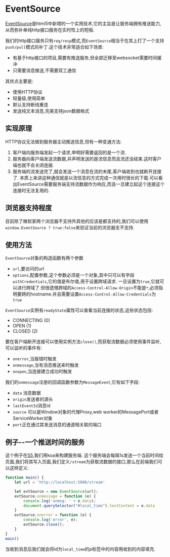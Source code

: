 # EventSource

[EventSource](https://developer.mozilla.org/zh-CN/docs/Server-sent_events/Using_server-sent_events)是html5中新增的一个实用技术,它的主旨是让服务端拥有推送能力,从而弥补单纯http接口服务在实时性上的短板.

我们的http接口服务只有`req/resp`模式,而`EventSource`相当于在其上打了一个支持`push/pull`模式的补丁.这个技术非常适合如下场景:

+ 有基于http接口的项目,需要有推送服务,但全部迁移至websocket需要时间缓冲
+ 只需要消息推送,不需要双工通信

其优点主要是:

+ 使用HTTP协议
+ 轻量级,使用简单
+ 默认支持断线重连
+ 发送纯文本消息,完美支持json数据格式

## 实现原理

HTTP协议无法做到服务器主动推送信息,但有一种变通方法:

1. 客户端向服务端发起一个请求,申明好需要返回的是一个流.
2. 服务器向客户端发送流数据,并声明发送的是流信息而且流还没结束.这时客户端也就不会关闭连接.
3. 服务端的流发送完了,就会发送一个消息在流的末尾,客户端收到也就断开连接了.
本质上来讲这种通信就是以流信息的方式完成一次用时很长的下载.可以看出EventSource需要服务端支持流数据作为响应,而且一旦建立起这个连接这个连接时无法复用的.

## 浏览器支持程度

目前除了微软家两个浏览器不支持外其他的应该是都支持的,我们可以使用`window.EventSource ? true:false`来验证当前的浏览器支不支持.

## 使用方法

`EventSource`对象的构造函数有两个参数

+ `url`,要访问的url
+ `options`,配置参数,这个参数必须是一个对象,其中只可以有字段`withCredentials`,它的值是布尔值,用于设置跨域请求.
    一旦设置为`true`,它就可以进行跨域了.但很遗憾跨域的`Access-Control-Allow-Origin`不能是`*`,必须指明要跨的hostname.并且需要设置`Access-Control-Allow-Credentials`为`true`

`EventSource`实例有`readyState`属性可以查看当前连接的状态,这些状态包括:

+ CONNECTING (0)
+ OPEN (1)
+ CLOSED (2)

要在客户端断开连接可以使用实例方法`close()`,而获取流数据必须使用事件监听,可以监听的事件有:

+ `onerror`,当报错时触发
+ `onmessage`,当有消息推送来时触发
+ `onopen`,当连接建立成功时触发


我们的`onmessage`注册的回调函数参数为`MessageEvent`,它有如下字段:

+ `data` 消息数据
+ `origin`发送者的源头
+ `lastEventId`消息id
+ `source` 可以是Window对象的代理Proxy,web worker的MessagePort或者ServiceWorker对象
+ `port`正在通过其发送消息的通道相关联的端口

## 例子--一个推送时间的服务

这个例子在[S5](https://github.com/TutorialForJavascript/frontend-basic/tree/master/code/C3/S5),我们用koa来构建服务端.
这个服务端会每隔1s发送一个当前时间给页面,我们将其写入页面,我们定义`/stream`为获取流数据的接口,那么在前端我们可以这样定义:

```js
function main() {
    let url = 'http://localhost:5000/stream'

    let evtSource = new EventSource(url);
    evtSource.onmessage = function (e) {
        console.log('onmsg: ' + e.data);
        document.querySelector("#local_time").textContent = e.data
    }
    evtSource.onerror = function (e) {
        console.log('error', e);
        evtSource.close();
    }
}
main()
```

当收到消息后我们就会将id为`local_time`的p标签中的内容用收到的内容填充.